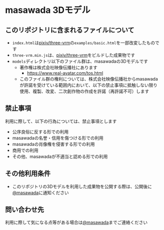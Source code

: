 # masawada 3Dモデル

## このリポジトリに含まれるファイルについて

- `index.html`は[pixiv/three-vrm](https://github.com/pixiv/three-vrm)の`examples/basic.html`を一部改変したものです
- `three-vrm.min.js`は、[pixiv/three-vrm](https://github.com/pixiv/three-vrm)をビルドした成果物です
- `models`ディレクトリ以下のファイル群は、masawadaの3Dモデルです
  - 著作権は株式会社映像伝播社にあります
    - https://www.real-avatar.com/tos.html
  - このファイル群の権利については、株式会社映像伝播社からmasawadaが許諾を受けている範囲内において、以下の禁止事項に抵触しない限り使用、複製、改変、二次創作物の作成を許諾（再許諾不可）します

## 禁止事項

利用に際して、以下の行為については、禁止事項とします

- 公序良俗に反する形での利用
- masawadaの名誉・信用を傷つける形での利用
- masawadaの肖像権を侵害する形での利用
- 商用での利用
- その他、masawadaが不適当と認める形での利用

## その他利用条件

- このリポジトリの3Dモデルを利用した成果物を公開する際は、公開後に[@masawada](https://twitter.com/masawada)に通知ください

## 問い合わせ先

利用に際して気になる点等がある場合は[@masawada](https://twitter.com/masawada)までご連絡ください
